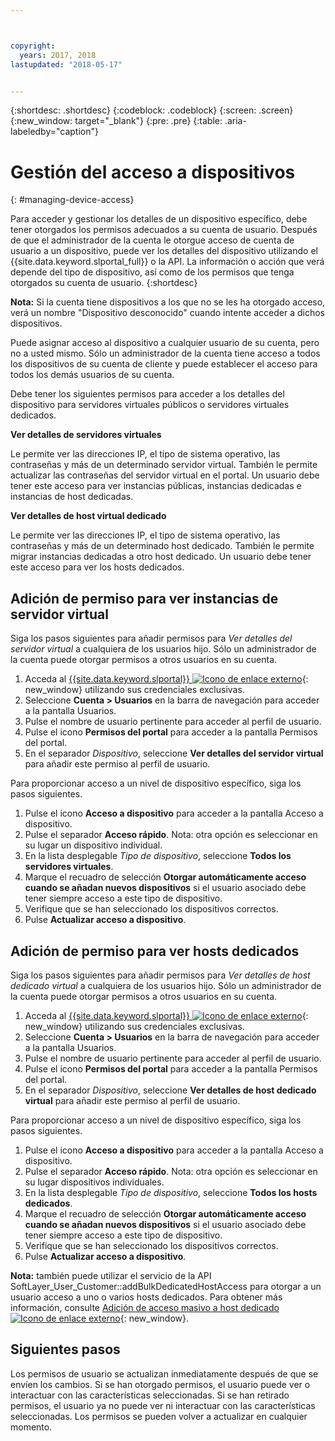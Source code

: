 ```yaml
---



copyright:
  years: 2017, 2018
lastupdated: "2018-05-17"


---
```


{:shortdesc: .shortdesc}
{:codeblock: .codeblock}
{:screen: .screen}
{:new_window: target="_blank"}
{:pre: .pre}
{:table: .aria-labeledby="caption"}


# Gestión del acceso a dispositivos
{: #managing-device-access}

Para acceder y gestionar los detalles de un dispositivo específico, debe tener otorgados los permisos adecuados a su cuenta de usuario.  Después de que el administrador de la cuenta le otorgue acceso de cuenta de usuario a un dispositivo, puede ver los detalles del dispositivo utilizando el {{site.data.keyword.slportal_full}} o la API.  La información o acción que verá depende del tipo de dispositivo, así como de los permisos que tenga otorgados su cuenta de usuario.
{:shortdesc}

**Nota:** Si la cuenta tiene dispositivos a los que no se les ha otorgado acceso, verá un nombre "Dispositivo desconocido" cuando intente acceder a dichos dispositivos.

Puede asignar acceso al dispositivo a cualquier usuario de su cuenta, pero no a usted mismo. Sólo un administrador de la cuenta tiene acceso a todos los dispositivos de su cuenta de cliente y puede establecer el acceso para todos los demás usuarios de su cuenta. 

Debe tener los siguientes permisos para acceder a los detalles del dispositivo para servidores virtuales públicos o servidores virtuales dedicados.

**Ver detalles de servidores virtuales**

Le permite ver las direcciones IP, el tipo de sistema operativo, las contraseñas y más de un determinado servidor virtual.  También le permite actualizar las contraseñas del servidor virtual en el portal. Un usuario debe tener este acceso para ver instancias públicas, instancias dedicadas e instancias de host dedicadas.

**Ver detalles de host virtual dedicado**

Le permite ver las direcciones IP, el tipo de sistema operativo, las contraseñas y más de un determinado host dedicado.  También le permite migrar instancias dedicadas a otro host dedicado. Un usuario debe tener este acceso para ver los hosts dedicados.

## Adición de permiso para ver instancias de servidor virtual
Siga los pasos siguientes para añadir permisos para *Ver detalles del servidor virtual* a cualquiera de los usuarios hijo. Sólo un administrador de la cuenta puede otorgar permisos a otros usuarios en su cuenta.  

1. Acceda al [{{site.data.keyword.slportal}} ![Icono de enlace externo](../icons/launch-glyph.svg "Icono de enlace externo")](https://control.softlayer.com/){: new_window} utilizando sus credenciales exclusivas.
2. Seleccione **Cuenta > Usuarios** en la barra de navegación para acceder a la pantalla Usuarios.
3. Pulse el nombre de usuario pertinente para acceder al perfil de usuario.
4. Pulse el icono **Permisos del portal** para acceder a la pantalla Permisos del portal.
5. En el separador *Dispositivo*, seleccione **Ver detalles del servidor virtual** para añadir este permiso al perfil de usuario.

Para proporcionar acceso a un nivel de dispositivo específico, siga los pasos siguientes.

1. Pulse el icono **Acceso a dispositivo** para acceder a la pantalla Acceso a dispositivo.
2. Pulse el separador **Acceso rápido**. 
   Nota: otra opción es seleccionar en su lugar un dispositivo individual.
3. En la lista desplegable *Tipo de dispositivo*, seleccione **Todos los servidores virtuales**.
4. Marque el recuadro de selección **Otorgar automáticamente acceso cuando se añadan nuevos dispositivos** si el usuario asociado debe tener siempre acceso a este tipo de dispositivo.
5. Verifique que se han seleccionado los dispositivos correctos.
6. Pulse **Actualizar acceso a dispositivo**.

## Adición de permiso para ver hosts dedicados
Siga los pasos siguientes para añadir permisos para *Ver detalles de host dedicado virtual* a cualquiera de los usuarios hijo. Sólo un administrador de la cuenta puede otorgar permisos a otros usuarios en su cuenta.

1. Acceda al [{{site.data.keyword.slportal}} ![Icono de enlace externo](../icons/launch-glyph.svg "Icono de enlace externo")](https://control.softlayer.com/){: new_window} utilizando sus credenciales exclusivas.
2. Seleccione **Cuenta > Usuarios** en la barra de navegación para acceder a la pantalla Usuarios.
3. Pulse el nombre de usuario pertinente para acceder al perfil de usuario.
4. Pulse el icono **Permisos del portal** para acceder a la pantalla Permisos del portal.
5. En el separador *Dispositivo*, seleccione **Ver detalles de host dedicado virtual** para añadir este permiso al perfil de usuario.

Para proporcionar acceso a un nivel de dispositivo específico, siga los pasos siguientes.

1. Pulse el icono **Acceso a dispositivo** para acceder a la pantalla Acceso a dispositivo.
2. Pulse el separador **Acceso rápido**. 
   Nota: otra opción es seleccionar en su lugar dispositivos individuales.
3. En la lista desplegable *Tipo de dispositivo*, seleccione **Todos los hosts dedicados**.
4. Marque el recuadro de selección **Otorgar automáticamente acceso cuando se añadan nuevos dispositivos** si el usuario asociado debe tener siempre acceso a este tipo de dispositivo.
5. Verifique que se han seleccionado los dispositivos correctos.
6. Pulse **Actualizar acceso a dispositivo**.

**Nota:** también puede utilizar el servicio de la API SoftLayer_User_Customer::addBulkDedicatedHostAccess para otorgar a un usuario acceso a uno o varios hosts dedicados. Para obtener más información, consulte [Adición de acceso masivo a host dedicado ![Icono de enlace externo](../icons/launch-glyph.svg "Icono de enlace externo")](https://softlayer.github.io/reference/services/SoftLayer_User_Customer/addBulkDedicatedHostAccess/){: new_window}.  

## Siguientes pasos
Los permisos de usuario se actualizan inmediatamente después de que se envíen los cambios. Si se han otorgado permisos, el usuario puede ver o interactuar con las características seleccionadas. Si se han retirado permisos, el usuario ya no puede ver ni interactuar con las características seleccionadas. Los permisos se pueden volver a actualizar en cualquier momento.
